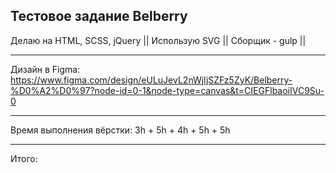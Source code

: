 Тестовое задание Belberry 
--------------------------------------
Делаю на HTML, SCSS, jQuery || 
Использую SVG || 
Сборщик - gulp || 

--------------------------------------

Дизайн в Figma: 
https://www.figma.com/design/eULuJevL2nWjIjSZFz5ZyK/Belberry-%D0%A2%D0%97?node-id=0-1&node-type=canvas&t=CIEGFlbaoiIVC9Su-0

--------------------------------------

Время выполнения вёрстки: 
3h + 5h + 4h + 5h + 5h

--------------------------------------

Итого: 


